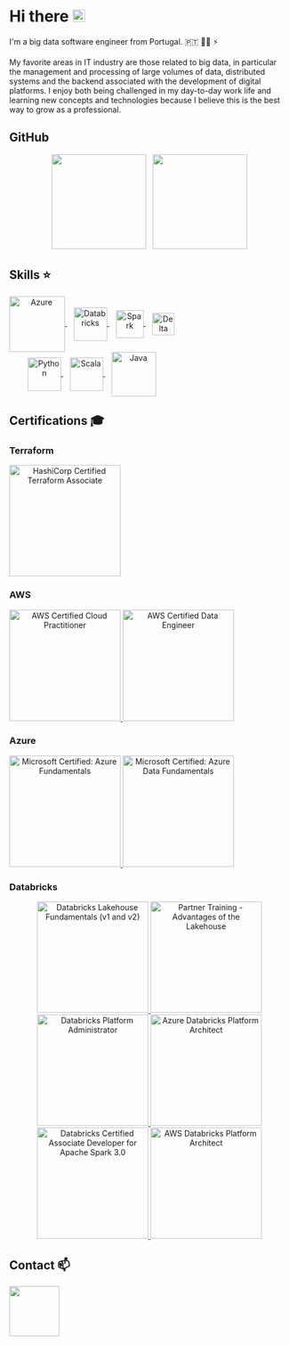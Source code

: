 # Hi there <img src="https://media.giphy.com/media/hvRJCLFzcasrR4ia7z/giphy.gif" width="22px">

I'm a big data software engineer from Portugal. :portugal: :man_technologist: :zap:

My favorite areas in IT industry are those related to big data, in particular the management and processing of large volumes of data, distributed systems and the backend associated with the development of digital platforms. I enjoy both being challenged in my day-to-day work life and learning new concepts and technologies because I believe this is the best way to grow as a professional.

## GitHub
<p align="center">
    <img height="170px" src="https://github-readme-stats.vercel.app/api?username=Nelson198&count_private=true&theme=slateorange&show_icons=true"/>
    &nbsp;
    <img height="170px" src="https://github-readme-stats.vercel.app/api/top-langs/?username=Nelson198&layout=compact&theme=slateorange&show_icons=true"/>
</p>

## Skills :star:
<div style="display: inline-block" align="center">
    <a href="https://azure.microsoft.com" target="_blank">
	<img align="center" alt="Azure" height="100px" src="https://cdn.jsdelivr.net/gh/devicons/devicon/icons/azure/azure-original-wordmark.svg"/>
    </a>
    &nbsp;&nbsp;
    <a href="https://www.databricks.com" target="_blank">
        <img align="center" alt="Databricks" height="60px" src="https://www.databricks.com/en-website-assets/static/e6b356d9819308e5133bac62bb1e81ff/db-logo-stacked-white-desktop.svg">
    </a>
    &nbsp;&nbsp;
    <a href="https://spark.apache.org" target="_blank">
	<img align="center" alt="Spark" height="50px" src="https://spark.apache.org/images/spark-logo-rev.svg">
    </a>
    &nbsp;&nbsp;
    <a href="https://delta.io" target="_blank">
        <img align="center" alt="Delta Lake" height="40px" src="https://delta.io/static/delta-lake-logo-a1c0d80d23c17de5f5d7224cb40f15dc.svg">
    </a>
    <br>
    <a href="https://www.python.org" target="_blank">
        <img align="center" alt="Python" height="60px" src="https://s3.dualstack.us-east-2.amazonaws.com/pythondotorg-assets/media/files/python-logo-only.svg">
    </a>
    &nbsp;&nbsp;
    <a href="https://www.scala-lang.org" target="_blank">
        <img align="center" alt="Scala" height="60px" src="https://upload.wikimedia.org/wikipedia/commons/3/39/Scala-full-color.svg">
    </a>
    &nbsp;&nbsp;
    <a href="https://www.java.com" target="_blank">
	<img align="center" alt="Java" height="80px" src="https://upload.wikimedia.org/wikipedia/pt/3/30/Java_programming_language_logo.svg">
    </a>
</div>

## Certifications :mortar_board:
### Terraform
<div style="display: inline-block" align="center">
    <a href="https://www.credly.com/badges/53feee21-54ec-42ee-83d2-b456026e0368/public_url" target="_blank">
        <img alt="HashiCorp Certified Terraform Associate" height="200px" src="https://images.credly.com/size/680x680/images/85b9cfc4-257a-4742-878c-4f7ab4a2631b/image.png">
    </a>
</div>

### AWS
<div style="display: inline-block" align="center">
    <a href="https://www.credly.com/badges/b15ebab3-1f09-46e0-a273-e9b7bb6e008c/public_url" target="_blank">
        <img alt="AWS Certified Cloud Practitioner" height="200px" src="https://images.credly.com/size/680x680/images/00634f82-b07f-4bbd-a6bb-53de397fc3a6/image.png">
    </a>
    <a href="https://www.credly.com/badges/b15ebab3-1f09-46e0-a273-e9b7bb6e008c/public_url" target="_blank">
        <img alt="AWS Certified Data Engineer" height="200px" src="https://images.credly.com/size/680x680/images/e5c85d7f-4e50-431e-b5af-fa9d9b0596e7/image.png">
    </a>
</div>

### Azure
<div style="display: inline-block" align="center">
    <a href="https://learn.microsoft.com/api/credentials/share/en-us/Nelson8/E66F99A2F6AEB7C7?sharingId" target="_blank">
        <img alt="Microsoft Certified: Azure Fundamentals" height="200px" src="https://learn.microsoft.com/en-us/media/learn/certification/badges/microsoft-certified-fundamentals-badge.svg">
    </a>
    <a href="https://learn.microsoft.com/api/credentials/share/en-us/Nelson8/687A86F56DD18E86?sharingId" target="_blank">
        <img alt="Microsoft Certified: Azure Data Fundamentals" height="200px" src="https://images.credly.com/images/70eb1e3f-d4de-4377-a062-b20fb29594ea/azure-data-fundamentals-600x600.png">
    </a>
</div>

### Databricks
<div style="display: inline-block" align="center">
    <a href="https://credentials.databricks.com/83955591-4668-449d-85fe-05736b2f51af" target="_blank">
        <img alt="Databricks Lakehouse Fundamentals (v1 and v2)" height="200px" src="https://templates.images.credential.net/16509948849242752807044385742422.png">
    </a>
    <a href="https://credentials.databricks.com/a991075b-1395-449d-8b15-45c47b87e737" target="_blank">
        <img alt="Partner Training - Advantages of the Lakehouse" height="200px" src="https://templates.images.credential.net/16859773694313675491101455555626.png">
    </a>
    <a href="https://credentials.databricks.com/13c6e893-ca26-43b7-a5ef-d135bd92cfe0" target="_blank">
        <img alt="Databricks Platform Administrator" height="200px" src="https://templates.images.credential.net/16638732864435805707396627386425.png">
    </a>
    <a href="https://credentials.databricks.com/fd8cbec8-8f5c-4352-9f38-258ce3c0cf18" target="_blank">
        <img alt="Azure Databricks Platform Architect" height="200px" src="https://templates.images.credential.net/16875328858623774637935876095299.png">
    </a>
    <a href="https://credentials.databricks.com/c709948f-6877-45a5-8155-9e5ef7c8fe6a" target="_blank">
        <img alt="Databricks Certified Associate Developer for Apache Spark 3.0" height="200px" src="https://templates.images.credential.net/16491856424607350801669276089387.png">
    </a>
    <a href="https://credentials.databricks.com/b73fd59f-98b1-459d-8d14-f9ab1857e047" target="_blank">
        <img alt="AWS Databricks Platform Architect" height="200px" src="https://templates.images.credential.net/16875325626855413728527958986373.png">
    </a>
</div>

## Contact :mailbox:
<div style="display: inline-block" align="center">
    <a href="https://www.linkedin.com/in/nelson198">
	<img width="90px" src="https://img.shields.io/badge/LinkedIn-0077B5?style=flat&logo=linkedin&logoColor=white"/>
    </a>
</div>
